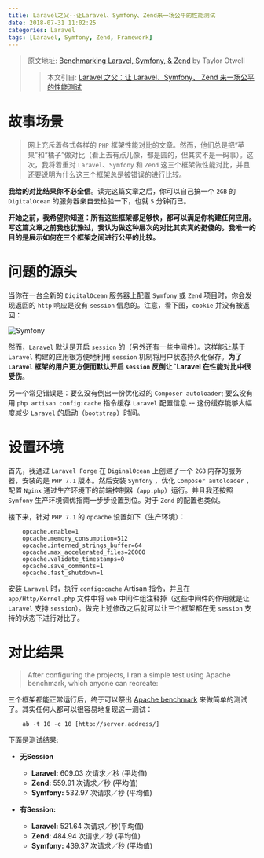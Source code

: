 ```yaml
---
title: Laravel之父--让Laravel、Symfony、Zend来一场公平的性能测试
date: 2018-07-31 11:02:25
categories: Laravel
tags: [Laravel, Symfony, Zend, Framework]
---
```


> 原文地址: <u>[Benchmarking Laravel, Symfony, & Zend](https://medium.com/@taylorotwell/benchmarking-laravel-symfony-zend-2c01c2b270f8#.kf4gywdmg)</u> by Taylor Otwell
> > 本文引自: <u>[Laravel 之父：让 Laravel、Symfony、 Zend 来一场公平的性能测试](https://www.golaravel.com/post/benchmarking-laravel-symfony-zend/)</u>

<!-- more -->

# 故事场景

> 网上充斥着各式各样的 `PHP` 框架性能对比的文章。然而，他们总是把“苹果”和“橘子”做对比（看上去有点儿像，都是圆的，但其实不是一码事）。这次，我将着重对 `Laravel`、`Symfony` 和 `Zend` 这三个框架做性能对比，并且还要说明为什么这三个框架总是被错误的进行比较。

**我给的对比结果你不必全信**。读完这篇文章之后，你可以自己搞一个 `2GB` 的 `DigitalOcean` 的服务器亲自去检验一下，也就 `5` 分钟而已。

**开始之前，我希望你知道：所有这些框架都足够快，都可以满足你构建任何应用。写这篇文章之前我也犹豫过，我认为做这种层次的对比其实真的挺傻的。我唯一的目的是展示如何在三个框架之间进行公平的比较。**

# 问题的源头

当你在一台全新的 `DigitalOcean` 服务器上配置 `Symfony` 或 `Zend` 项目时，你会发现返回的 `http` 响应是没有 `session` 信息的。注意，看下图，`cookie` 并没有被返回：

![Symfony](http://image.golaravel.com/1/38/7219d79bf1ac9e543d0956a27df5a.png)

然而，`Laravel` 默认是开启 `session` 的（另外还有一些中间件）。这样能让基于 `Laravel` 构建的应用很方便地利用 `session` 机制将用户状态持久化保存。**为了 `Laravel` 框架的用户更方便而默认开启 `session` 反倒让 `Laravel 在性能对比中很受伤**。

另一个常见错误是：要么没有倒出一份优化过的 `Composer autoloader`; 要么没有用 `php artisan config:cache` 指令缓存 `Laravel` 配置信息 -- 这份缓存能够大幅度减少 `Laravel` 的启动（`bootstrap`）时间。


# 设置环境

首先，我通过 `Laravel Forge` 在 `DiginalOcean` 上创建了一个 `2GB` 内存的服务器，安装的是 `PHP 7.1` 版本。然后安装 `Symfony` ，优化 `Composer autoloader` ，配置 `Nginx` 通过生产环境下的前端控制器（`app.php`）运行。并且我还按照 `Symfony` 生产环境调优指南一步步设置到位。对于 `Zend` 的配置也类似。

接下来，针对 `PHP 7.1` 的 `opcache` 设置如下（生产环境）：

```
    opcache.enable=1
    opcache.memory_consumption=512
    opcache.interned_strings_buffer=64
    opcache.max_accelerated_files=20000
    opcache.validate_timestamps=0
    opcache.save_comments=1
    opcache.fast_shutdown=1
```

安装 `Laravel` 时，执行 `config:cache` Artisan 指令，并且在 `app/Http/Kernel.php` 文件中将 `web` 中间件组注释掉（这些中间件的作用就是让 `Laravel` 支持 `session`）。做完上述修改之后就可以让三个框架都在无 `session` 支持的状态下进行对比了。

# 对比结果

> After configuring the projects, I ran a simple test using Apache benchmark, which anyone can recreate:

三个框架都能正常运行后，终于可以祭出 [Apache benchmark](https://httpd.apache.org/docs/2.4/programs/ab.html) 来做简单的测试了。其实任何人都可以很容易地复现这一测试：

```
    ab -t 10 -c 10 [http://server.address/]
```

下面是测试结果:

- **无Session**
  - **Laravel:** 609.03 次请求／秒 (平均值)
  - **Zend:** 559.91 次请求／秒 (平均值)
  - **Symfony:** 532.97 次请求／秒 (平均值)


- **有Session:**
  - **Laravel:** 521.64 次请求／秒(平均值)
  - **Zend:** 484.94 次请求／秒 (平均值)
  - **Symfony:** 439.37 次请求／秒 (平均值)